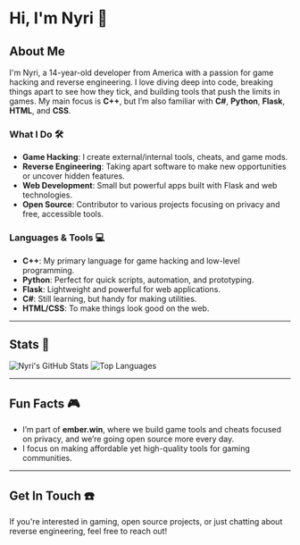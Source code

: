 # Hi, I'm Nyri 👋

## About Me
I'm Nyri, a 14-year-old developer from America with a passion for game hacking and reverse engineering. I love diving deep into code, breaking things apart to see how they tick, and building tools that push the limits in games. My main focus is **C++**, but I’m also familiar with **C#**, **Python**, **Flask**, **HTML**, and **CSS**.

### What I Do 🛠️
- **Game Hacking**: I create external/internal tools, cheats, and game mods.
- **Reverse Engineering**: Taking apart software to make new opportunities or uncover hidden features.
- **Web Development**: Small but powerful apps built with Flask and web technologies.
- **Open Source**: Contributor to various projects focusing on privacy and free, accessible tools.

### Languages & Tools 💻
- **C++**: My primary language for game hacking and low-level programming.
- **Python**: Perfect for quick scripts, automation, and prototyping.
- **Flask**: Lightweight and powerful for web applications.
- **C#**: Still learning, but handy for making utilities.
- **HTML/CSS**: To make things look good on the web.

---

## Stats 🚀

![Nyri's GitHub Stats](https://github-readme-stats.vercel.app/api?username=nyrilol&show_icons=true&theme=radical&count_private=true)
![Top Languages](https://github-readme-stats.vercel.app/api/top-langs/?username=nyrilol&layout=compact&theme=radical)

---

## Fun Facts 🎮
- I’m part of **ember.win**, where we build game tools and cheats focused on privacy, and we’re going open source more every day.
- I focus on making affordable yet high-quality tools for gaming communities.

---

## Get In Touch ☎️
If you're interested in gaming, open source projects, or just chatting about reverse engineering, feel free to reach out!
